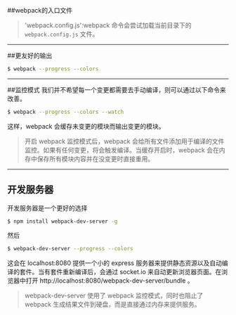 
##webpack的入口文件
>'webpack.config.js':webpack 命令会尝试加载当前目录下的 `webpack.config.js` 文件。

----

##更友好的输出

```bash
$ webpack --progress --colors
```

----

##监控模式
我们并不希望每一个变更都需要去手动编译，则可以通过以下命令来改善。

```bash
$ webpack --progress --colors --watch
```

这样，webpack 会缓存未变更的模块而输出变更的模块。

> 开启 webpack 监控模式后，webpack 会给所有文件添加用于编译的文件监控。如果有任何变更，将会触发编译。当缓存开启时，webpack 会在内存中保存所有模块内容并在没变更时直接重用。

-----

## 开发服务器

开发服务器是一个更好的选择

```bash
$ npm install webpack-dev-server -g
```

然后

```bash
$ webpack-dev-server --progress --colors
```

这会在 localhost:8080 提供一个小的 express 服务器来提供静态资源以及自动编译的套件。当有套件重新编译后，会通过 socket.io 来自动更新浏览器页面。在浏览器中打开  http://localhost:8080/webpack-dev-server/bundle 。

> webpack-dev-server 使用了 webpack 监控模式，同时也阻止了 webpack 生成结果文件到硬盘，而是直接通过内存来提供服务。
